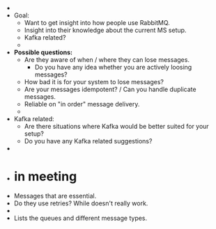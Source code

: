 -
- Goal:
	- Want to get insight into how people use RabbitMQ.
	- Insight into their knowledge about the current MS setup.
	- Kafka related?
	-
- **Possible questions:**
	- Are they aware of when / where they can lose messages.
		- Do you have any idea whether you are actively loosing messages?
	- How bad it is for your system to lose messages?
	- Are your messages idempotent? / Can you handle duplicate messages.
	- Reliable on "in order" message delivery.
	-
- Kafka related:
	- Are there situations where Kafka would be better suited for your setup?
	- Do you have any Kafka related suggestions?
-
- # in meeting
- Messages that are essential.
- Do they use retries? While doesn't really work.
-
- Lists the queues and different message types.